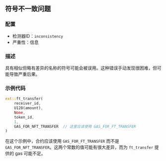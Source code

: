 
## 符号不一致问题

### 配置

* 检测器ID：`inconsistency`
* 严重性：信息

### 描述

具有相似但略有差异的名称的符号可能会被误用。这种错误手动发现很困难，但可能导致严重后果。

### 示例代码

```rust
ext::ft_transfer(
    receiver_id,
    U128(amount),
    None,
    token_id,
    1,
    GAS_FOR_NFT_TRANSFER  // 这里应该使用 GAS_FOR_FT_TRANSFER
)
```

在这个示例中，合约应该使用 `GAS_FOR_FT_TRANSFER` 而不是 `GAS_FOR_NFT_TRANSFER`。这两个常数的值可能有很大差异，而为 `ft_transfer` 提供的 gas 可能不足。